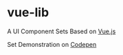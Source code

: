 # vue-lib
A UI Component Sets Based on [Vue.js](https://github.com/vuejs/vue)

Set Demonstration on [Codepen](http://codepen.io/anon/pen/kkkKZv)
